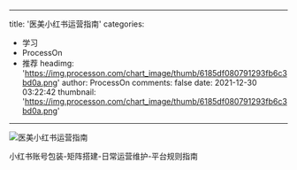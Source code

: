 
---
title: '医美小红书运营指南'
categories: 
 - 学习
 - ProcessOn
 - 推荐
headimg: 'https://img.processon.com/chart_image/thumb/6185df080791293fb6c3bd0a.png'
author: ProcessOn
comments: false
date: 2021-12-30 03:22:42
thumbnail: 'https://img.processon.com/chart_image/thumb/6185df080791293fb6c3bd0a.png'
---

<div>   
<img class="thumb" alt="医美小红书运营指南" src="https://img.processon.com/chart_image/thumb/6185df080791293fb6c3bd0a.png" referrerpolicy="no-referrer">
<p>小红书账号包装-矩阵搭建-日常运营维护-平台规则指南</p>  
</div>
            